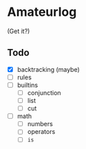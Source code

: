 # Amateurlog

(Get it?)

## Todo

- [x] backtracking (maybe)
- [ ] rules
- [ ] builtins
  - [ ] conjunction
  - [ ] list
  - [ ] cut
- [ ] math
  - [ ] numbers
  - [ ] operators
  - [ ] `is`
